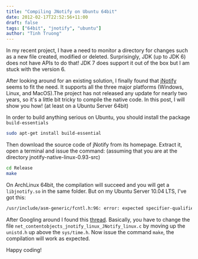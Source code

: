 ```yaml
---
title: "Compiling JNotify on Ubuntu 64bit"
date: 2012-02-17T22:52:56+11:00
draft: false
tags: ["64bit", "jnotify", "ubuntu"]
author: "Tinh Truong"
---
```


In my recent project, I have a need to monitor a directory for changes such as a new file created, modified or deleted. Surprisingly, JDK (up to JDK 6) does not have APIs to do that! JDK 7 does support it out of the box but I am stuck with the version 6.

After looking around for an existing solution, I finally found that [jNotify](http://jnotify.sourceforge.net/) seems to fit the need. It supports all the three major platforms (Windows, Linux, and MacOS).The project has not released any update for nearly two years, so it's a little bit tricky to compile the native code. In this post, I will show you how! (at least on a Ubuntu Server 64bit)

In order to build anything serious on Ubuntu, you should install the package `build-essentials`

```sh
sudo apt-get install build-essential
```

Then download the source code of jNotify from its homepage. Extract it, open a terminal and issue the command: (assuming that you are at the directory jnotify-native-linux-0.93-src)

```sh
cd Release
make
```

On ArchLinux 64bit, the compilation will succeed and you will get a `libjnotify.so` in the same folder. But on my Ubuntu Server 10.04 LTS, I've got this:
 
```sh
/usr/include/asm-generic/fcntl.h:96: error: expected specifier-qualifier-list before ‘pid_t’
```

After Googling around I found this [thread](http://sourceforge.net/projects/jnotify/forums/forum/515553/topic/3770768). Basically, you have to change the file `net_contentobjects_jnotify_linux_JNotify_linux.c` by moving up the `unistd.h` up above the `sys/time.h`. Now issue the command `make`, the compilation will work as expected.  

Happy coding!
